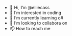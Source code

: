 - 👋 Hi, I’m @elliecass
- 👀 I’m interested in coding
- 🌱 I’m currently learning c#
- 💞️ I’m looking to collabora on
- 📫 How to reach me 

<!---
elliecass/elliecass is a ✨ special ✨ repository because its `README.md` (this file) appears on your GitHub profile.
You can click the Preview link to take a look at your changes.
--->
